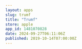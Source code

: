 ```yaml
---
layout: apps
slug: trumf
title: "Trumf"
store: apple
app_id: 1481070828
date: 2024-09-27T06:11:06Z
published: 2019-10-14T07:00:00Z
---
```

